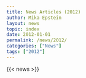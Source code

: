 ```yaml
---
title: News Articles (2012)
author: Mika Epstein
layout: news
topic: index
date: 2012-01-01
permalink: /news/2012/
categories: ["News"]
tags: ["2012"]
---
```


{{< news >}}